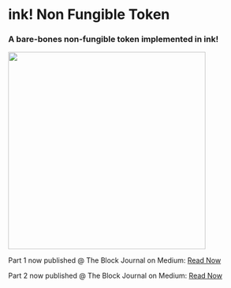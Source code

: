 # ink! Non Fungible Token

### A bare-bones non-fungible token implemented in ink!

<img src="https://jkrb.co/misc/nftoken_ink.png" width="400" />

Part 1 now published @ The Block Journal on Medium: [Read Now](https://medium.com/block-journal/introducing-substrate-smart-contracts-with-ink-d486289e2b59)

Part 2 now published @ The Block Journal on Medium: [Read Now](https://medium.com/@rossbulat/writing-a-substrate-smart-contract-with-ink-1f178849f931)
